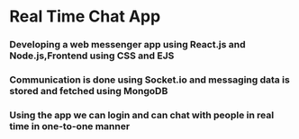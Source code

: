 # Real Time Chat App
### Developing a web messenger app using React.js and Node.js,Frontend using CSS and EJS
### Communication is done using Socket.io and messaging data is stored and fetched using MongoDB
### Using the app we can login and can chat with people in real time in one-to-one manner
